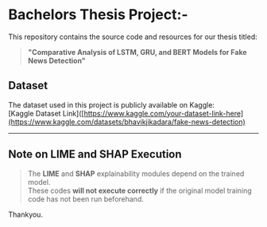 # Bachelors Thesis Project:-

This repository contains the source code and resources for our thesis titled:

> **"Comparative Analysis of LSTM, GRU, and BERT Models for Fake News Detection"**  



## Dataset

The dataset used in this project is publicly available on Kaggle:  
[Kaggle Dataset Link]([https://www.kaggle.com/your-dataset-link-here](https://www.kaggle.com/datasets/bhavikjikadara/fake-news-detection)

---

## Note on LIME and SHAP Execution

> The **LIME** and **SHAP** explainability modules depend on the trained model.  
> These codes **will not execute correctly** if the original model training code has not been run beforehand.

Thankyou.
